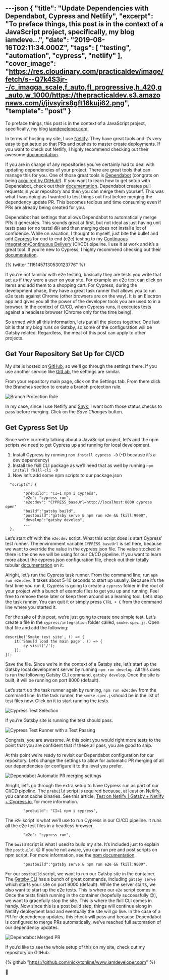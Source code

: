---json
{
  "title": "Update Dependencies with Dependabot, Cypress and Netlify",
  "excerpt": "To preface things, this post is in the context of a JavaScript project, specifically, my blog iamdeve...",
  "date": "2019-08-16T02:11:34.000Z",
  "tags": [
    "testing",
    "automation",
    "cypress",
    "netlify"
  ],
  "cover_image": "https://res.cloudinary.com/practicaldev/image/fetch/s--Q7k4S3jr--/c_imagga_scale,f_auto,fl_progressive,h_420,q_auto,w_1000/https://thepracticaldev.s3.amazonaws.com/i/jivsyirs8gft16kuji62.png",
  "template": "post"
}
---
To preface things, this post is in the context of a JavaScript project, specifically, my blog [iamdeveloper.com](https://iamdeveloper.com).

In terms of hosting my site, I use [Netlify](https://www.netlify.com). They have great tools and it’s very easy to get setup so that PRs and pushes to master create deployments. If you want to check out Netlify, I highly recommend checking out their awesome [documentation](https://www.netlify.com/docs/).

If you are in charge of any repositories you’ve certainly had to deal with updating dependencies of your project. There are great tools that can manage this for you. One of those great tools is [Dependabot](https://dependabot.com) (congrats on being [acquired by GitHub!](https://dependabot.com/blog/hello-github/)). If you want to learn how to get setup with Dependabot, check out their [documentation](https://dependabot.com/#how-it-works). Dependabot creates pull requests in your repository and then you can merge them yourself. This was what I was doing as I wanted to test things out first before merging the dependency update PR. This becomes tedious and time consuming even if PRs are already being created for you.

Dependabot has settings that allows Dependabot to automatically merge PRs it generates. This sounds great at first, but not ideal as just having unit tests pass (or no tests! 😱) and then merging does not install a lot of confidence. While on vacation, I thought to myself, just bite the bullet and add [Cypress](https://cypress.io) for end to end (e2e) testing to my [Continuous Integration](https://en.wikipedia.org/wiki/Continuous_integration)/[Continuous Delivery](https://en.wikipedia.org/wiki/Continuous_delivery) (CI/CD) pipeline. I use it at work and it’s a great tool. If you’re new to Cypress, I highly recommend checking out their [documentation](https://docs.cypress.io).

{% twitter "1161457130530123776" %}

If you’re not familiar with e2e testing, basically they are tests you write that act as if they were a user on your site. For example an e2e test can click on items and add them to a shopping cart. For Cypress, during the development phase, they have a great task runner that allows you to run e2e tests against Chrome (other browsers are on the way). It is an Electron app and gives you all the power of the developer tools you are used to in a browser. In the context of CI/CD, when Cypress runs, it executes tests against a headless browser (Chrome only for the time being).

So armed with all this information, lets put all the pieces together. One last bit is that my blog runs on Gatsby, so some of the configuration will be Gatsby related. Regardless, the meat of this post can apply to other projects.

## Get Your Repository Set Up for CI/CD

My site is hosted on [GitHub](https://github.com), so we'll go through the settings there. If you use another service like [GitLab](https://gitlab.com), the settings are similar.

From your repository main page, click on the Settings tab. From there click the Branches section to create a branch protection rule.

![Branch Protection Rule](https://www.iamdeveloper.com/img/branch_protection_rules.png "Branch Protection Rule")

In my case, since I use Netlify and [Snyk](https://snyk.io), I want both those status checks to pass before merging. Click on the _Save Changes_ button.

## Get Cypress Set Up

Since we’re currently talking about a JavaScript project, let’s add the npm scripts we need to get Cypress up and running for local development.

1. Install Cypress by running `npm install cypress -D` (-D because it’s a dev dependency)
2. Install the fkill CLI package as we’ll need that as well by running `npm install fkill-cli -D`
3. Now let’s add some npm scripts to our package.json

```
  "scripts": {
		...
    	"prebuild": "CI=1 npm i cypress",
    	"e2e": "cypress run",
    	"e2e:dev": "CYPRESS_baseUrl=http://localhost:8000 cypress open"
		"build":"gatsby build",
		"postbuild":"gatsby serve & npm run e2e && fkill:9000",
		"develop":"gatsby develop",
		...
  },
```

Let’s start off with the `e2e:dev` script. What this script does is start Cypress’ test runner. The environment variable `CYPRESS_baseUrl` is set here, because we want to override the value in the cypress.json file. The value stocked in there is the one we will be using for our CI/CD pipeline. If you want to learn more about the cypress.json configuration file, check out their totally tubular [documentation](https://docs.cypress.io/guides/references/configuration.html#Options) on it.

Alright, let’s run the Cypress task runner. From the command line, run `npm run e2e:dev`. It takes about 5-10 seconds to start up usually. Because it’s the first time you run it, Cypress is going to create a `cypress` folder in the root of your project with a bunch of example files to get you up and running. Feel free to remove these later or keep them around as a learning tool. Let’s stop the task runner. You can quit it or simply press `CTRL + C` from the command line where you started it.

For the sake of this post, we’re just going to create one simple test. Let’s create a file in the `cypress/integration` folder called, `smoke.spec.js`. Open that file and add the following:

```
describe('Smoke test site', () => {
    it('Should load the main page', () => {
        cy.visit('/');
    });
});
```

Save the file. Since we’re in the context of a Gatsby site, let’s start up the Gatsby local development server by running `npm run develop`. All this does is run the following Gatsby CLI command, `gatsby develop`. Once the site is built, it will be running on port 8000 (default).

Let’s start up the task runner again by running, `npm run e2e:dev` from the command line. In the task runner, the `smoke.spec.js`should be in the list of test files now. Click on it to start running the tests.

![Cypress Test Selection](https://www.iamdeveloper.com/img/cypress_test_selection.png "Cypress Test Selection")

If you’re Gatsby site is running the test should pass.

![Cypress Test Runner with a Test Passing](https://www.iamdeveloper.com/img/cypress_test_runner.png "Cypress Test Runner with a Test Passing")

Congrats, you are awesome. At this point you would right more tests to the point that you are confident that if these all pass, you are good to ship.

At this point we’re ready to revisit our Dependabot configuration for our repository. Let’s change the settings to allow for automatic PR merging of all our dependencies (or configure it to the level you prefer.

![Dependabot Automatic PR merging settings](https://www.iamdeveloper.com/img/dependabot_settings.png "Dependabot Automatic PR merging settings")

Alright, let’s go through the extra setup to have Cypress run as part of our CI/CD pipeline. The `prebuild` script is required because, at least on Netlify, you cannot cache binaries. See this article, [Test on Netlify | Gatsby + Netlify + Cypress.io](https://gatsby-blog-0a5be4.netlify.com/test-on-netlify/), for more information.

```
    	"prebuild": "CI=1 npm i cypress",
```

The `e2e` script is what we’ll use to run Cypress in our CI/CD pipeline. It runs all the e2e test files in a headless browser.

```
    	"e2e": "cypress run",
```

The `build` script is what I used to build my site. It’s included just to explain the `postbuild`. 😉 If you’re not aware, you can run pre and post scripts on npm script. For more information, see the [npm documentation](https://docs.npmjs.com/misc/scripts).

```
		"postbuild":"gatsby serve & npm run e2e && fkill:9000",
```

For our `postbuild` script, we want to run our Gatsby site in the container. The [Gatsby CLI](https://www.gatsbyjs.org/docs/gatsby-cli) has a bunch of great commands, including `gatsby serve` which starts your site on port 9000 (default). While the server starts, we also want to start up the e2e tests. This is where our `e2e` script comes in. Once the tests finish running in the container (hopefully successfully 😉), we want to gracefully stop the site. This is where the fkill CLI comes in handy. Now since this is a post build step, things will continue along in Netlify deployment land and eventually the site will go live. In the case of a PR for dependency updates, this check will pass and because Dependabot is configured to merge PRs automatically, we’ve reached full automation of our dependency updates.

![Dependabot Merged PR](https://raw.githubusercontent.com/nickytonline/www.iamdeveloper.com/master/static/img/dependabot_merged_pr.png "Dependabot Merged PR")

If you’d like to see the whole setup of this on my site, check out my repository on GitHub.

{% github "https://github.com/nickytonline/www.iamdeveloper.com" %}

👋
